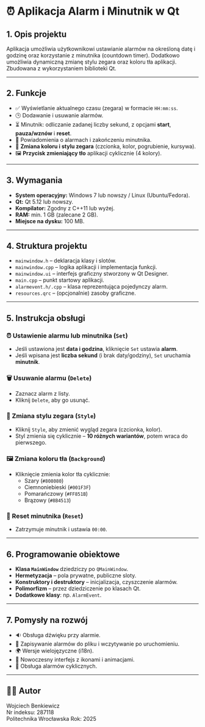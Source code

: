 # ⏰ Aplikacja Alarm i Minutnik w Qt

## 1. Opis projektu

Aplikacja umożliwia użytkownikowi ustawianie alarmów na określoną datę i godzinę oraz korzystanie z minutnika (countdown timer). Dodatkowo umożliwia dynamiczną zmianę stylu zegara oraz koloru tła aplikacji. Zbudowana z wykorzystaniem biblioteki Qt.

---

## 2. Funkcje

- ✅ Wyświetlanie aktualnego czasu (zegara) w formacie `HH:mm:ss`.
- 🕒 Dodawanie i usuwanie alarmów.
- ⏳ Minutnik: odliczanie zadanej liczby sekund, z opcjami **start**, **pauza/wznów** i **reset**.
- 🔔 Powiadomienia o alarmach i zakończeniu minutnika.
- 🎨 **Zmiana koloru i stylu zegara** (czcionka, kolor, pogrubienie, kursywa).
- 🖼️ **Przycisk zmieniający tło** aplikacji cyklicznie (4 kolory).

---

## 3. Wymagania

- **System operacyjny:** Windows 7 lub nowszy / Linux (Ubuntu/Fedora).
- **Qt:** Qt 5.12 lub nowszy.
- **Kompilator:** Zgodny z C++11 lub wyżej.
- **RAM:** min. 1 GB (zalecane 2 GB).
- **Miejsce na dysku:** 100 MB.

---

## 4. Struktura projektu

- `mainwindow.h` – deklaracja klasy i slotów.
- `mainwindow.cpp` – logika aplikacji i implementacja funkcji.
- `mainwindow.ui` – interfejs graficzny stworzony w Qt Designer.
- `main.cpp` – punkt startowy aplikacji.
- `alarmevent.h/.cpp` – klasa reprezentująca pojedynczy alarm.
- `resources.qrc` – (opcjonalnie) zasoby graficzne.

---

## 5. Instrukcja obsługi

### ⏰ Ustawienie alarmu lub minutnika (`Set`)
- Jeśli ustawiona jest **data i godzina**, kliknięcie `Set` ustawia **alarm**.
- Jeśli wpisana jest **liczba sekund** (i brak daty/godziny), `Set` uruchamia **minutnik**.

### 🗑️ Usuwanie alarmu (`Delete`)
- Zaznacz alarm z listy.
- Kliknij `Delete`, aby go usunąć.

### 🎨 Zmiana stylu zegara (`Style`)
- Kliknij `Style`, aby zmienić wygląd zegara (czcionka, kolor).
- Styl zmienia się cyklicznie – **10 różnych wariantów**, potem wraca do pierwszego.

### 🖼️ Zmiana koloru tła (`Background`)
- Kliknięcie zmienia kolor tła cyklicznie:
  - Szary (`#808080`)
  - Ciemnoniebieski (`#001F3F`)
  - Pomarańczowy (`#FF851B`)
  - Brązowy (`#8B4513`)

### 🔁 Reset minutnika (`Reset`)
- Zatrzymuje minutnik i ustawia `00:00`.

---

## 6. Programowanie obiektowe

- **Klasa `MainWindow`** dziedziczy po `QMainWindow`.
- **Hermetyzacja** – pola prywatne, publiczne sloty.
- **Konstruktory i destruktory** – inicjalizacja, czyszczenie alarmów.
- **Polimorfizm** – przez dziedziczenie po klasach Qt.
- **Dodatkowe klasy**: np. `AlarmEvent`.

---

## 7. Pomysły na rozwój

- 🔉 Obsługa dźwięku przy alarmie.
- 💾 Zapisywanie alarmów do pliku i wczytywanie po uruchomieniu.
- 🌍 Wersje wielojęzyczne (i18n).
- 🎨 Nowoczesny interfejs z ikonami i animacjami.
- 🔁 Obsługa alarmów cyklicznych.

---

## 👨‍💻 Autor

Wojciech Benkiewicz  
Nr indeksu: 287118  
Politechnika Wrocławska
Rok: 2025
